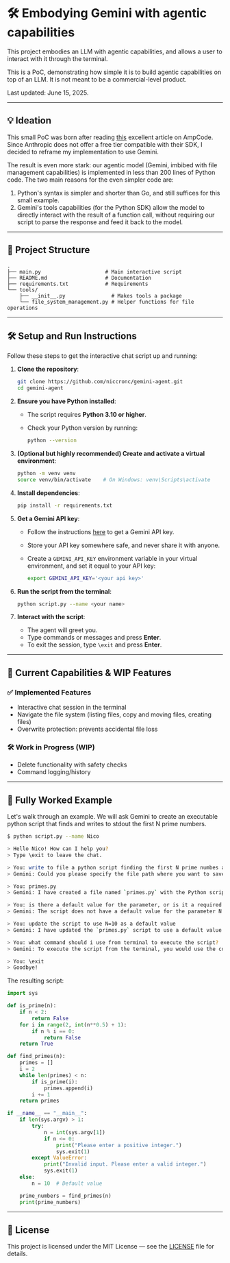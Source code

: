 # 🛠️ Embodying Gemini with agentic capabilities

This project embodies an LLM with agentic capabilities, and allows a user to interact with it through the terminal.

This is a PoC, demonstrating how simple it is to build agentic capabilities on top of an LLM. 
It is not meant to be a commercial-level product.

Last updated: June 15, 2025.

---

## 💡 Ideation

This small PoC was born after reading [this](https://ampcode.com/how-to-build-an-agent) excellent article on AmpCode.
Since Anthropic does not offer a free tier compatible with their SDK, I decided to reframe my implementation to use Gemini.

The result is even more stark: our agentic model (Gemini, imbibed with file management capabilities) is implemented in less than 200 lines of Python code.
The two main reasons for the even simpler code are:
1. Python's syntax is simpler and shorter than Go, and still suffices for this small example.
2. Gemini's tools capabilities (for the Python SDK) allow the model to directly interact with the result of a function call, without requiring our script to parse the response and feed it back to the model.

---

## 📁 Project Structure

```text
.
├── main.py                     # Main interactive script
├── README.md                   # Documentation
├── requirements.txt            # Requirements
└── tools/
    ├── __init__.py               # Makes tools a package
    └── file_system_management.py # Helper functions for file operations
```

---

## 🛠️ Setup and Run Instructions

Follow these steps to get the interactive chat script up and running:

1. **Clone the repository**:

    ```bash
    git clone https://github.com/niccronc/gemini-agent.git
    cd gemini-agent
    ```

2. **Ensure you have Python installed**:

    - The script requires **Python 3.10 or higher**.
    - Check your Python version by running:

      ```bash
      python --version
      ```

3. **(Optional but highly recommended) Create and activate a virtual environment**:

    ```bash
    python -m venv venv
    source venv/bin/activate    # On Windows: venv\Scripts\activate
    ```

4. **Install dependencies**:

    ```bash
    pip install -r requirements.txt
    ```

5. **Get a Gemini API key**:

    - Follow the instructions [here](https://ai.google.dev/gemini-api/docs/api-key) to get a Gemini API key.
    - Store your API key somewhere safe, and never share it with anyone.
    - Create a `GEMINI_API_KEY` environment variable in your virtual environment, and set it equal to your API key:

      ```bash
      export GEMINI_API_KEY='<your api key>'
      ```


5. **Run the script from the terminal**:

    ```bash
    python script.py --name <your name>
    ```

6. **Interact with the script**:

    - The agent will greet you.
    - Type commands or messages and press **Enter**.
    - To exit the session, type `\exit` and press **Enter**.

---

## 🧩 Current Capabilities & WIP Features

### ✅ Implemented Features

- Interactive chat session in the terminal
- Navigate the file system (listing files, copy and moving files, creating files)
- Overwrite protection: prevents accidental file loss

### 🛠️ Work in Progress (WIP)

- Delete functionality with safety checks
- Command logging/history

---

## 🔁 Fully Worked Example

Let's walk through an example.
We will ask Gemini to create an executable python script that finds and writes to stdout the first N prime numbers.

```bash
$ python script.py --name Nico

> Hello Nico! How can I help you?
> Type \exit to leave the chat.

> You: write to file a python script finding the first N prime numbes and outputting them to screen. N should be an argument of the script.
> Gemini: Could you please specify the file path where you want to save the Python script?

> You: primes.py
> Gemini: I have created a file named `primes.py` with the Python script to find the first N prime numbers and output them to the screen. The script takes N as a command-line argument.

> You: is there a default value for the parameter, or is it a required parameter?
> Gemini: The script does not have a default value for the parameter N. It is a required parameter. If you run the script without providing a value for N, it will print a message asking you to provide the argument.

> You: update the script to use N=10 as a default value
> Gemini: I have updated the `primes.py` script to use a default value of N=10 if no command-line argument is provided.

> You: what command should i use from terminal to execute the script?
> Gemini: To execute the script from the terminal, you would use the command `python primes.py`. If you want to specify a value for N other than the default (10), you can include it as a command-line argument like this: `python primes.py 20`.

> You: \exit
> Goodbye!
```

The resulting script:
```python
import sys

def is_prime(n):
    if n < 2:
        return False
    for i in range(2, int(n**0.5) + 1):
        if n % i == 0:
            return False
    return True

def find_primes(n):
    primes = []
    i = 2
    while len(primes) < n:
        if is_prime(i):
            primes.append(i)
        i += 1
    return primes

if __name__ == "__main__":
    if len(sys.argv) > 1:
        try:
            n = int(sys.argv[1])
            if n <= 0:
                print("Please enter a positive integer.")
                sys.exit(1)
        except ValueError:
            print("Invalid input. Please enter a valid integer.")
            sys.exit(1)
    else:
        n = 10  # Default value

    prime_numbers = find_primes(n)
    print(prime_numbers)
```

---

## 📄 License

This project is licensed under the MIT License — see the [LICENSE](https://github.com/niccronc/gemini-agent/blob/main/LICENSE) file for details.

